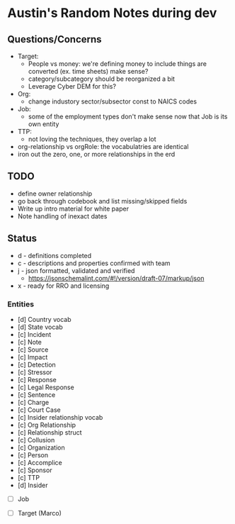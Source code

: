 # Austin's Random Notes during dev

## Questions/Concerns

- Target:
  - People vs money: we're defining money to include things are converted (ex. time sheets) make sense?
  - category/subcategory should be reorganized a bit
  - Leverage Cyber DEM for this?
- Org:
  - change industory sector/subsector const to NAICS codes
- Job:
  - some of the employment types don't make sense now that Job is its own entity
- TTP:
  - not loving the techniques, they overlap a lot
- org-relationship vs orgRole: the vocabulatries are identical
- iron out the zero, one, or more relationships in the erd

## TODO
- define owner relationship
- go back through codebook and list missing/skipped fields
- Write up intro material for white paper
- Note handling of inexact dates

## Status

- d - definitions completed
- c - descriptions and properties confirmed with team
- j - json formatted, validated and verified
  - https://jsonschemalint.com/#!/version/draft-07/markup/json
- x - ready for RRO and licensing


### Entities

- [d] Country vocab
- [d] State vocab
- [c] Incident
- [c] Note
- [c] Source
- [c] Impact
- [c] Detection
- [c] Stressor
- [c] Response
- [c] Legal Response
- [c] Sentence
- [c] Charge
- [c] Court Case
- [c] Insider relationship vocab
- [c] Org Relationship
- [c] Relationship struct
- [c] Collusion
- [c] Organization
- [c] Person
- [c] Accomplice
- [c] Sponsor
- [c] TTP
- [d] Insider

- [ ] Job
- [ ] Target (Marco)

